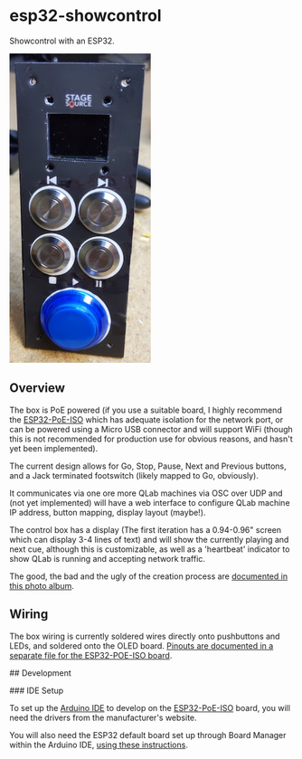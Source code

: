 # esp32-showcontrol
Showcontrol with an ESP32.

<img src="https://github.com/cscashby/esp32-showcontrol/raw/master/case-front.jpg" alt="Control box front"/>

## Overview

The box is PoE powered (if you use a suitable board, I highly recommend the [ESP32-PoE-ISO](https://www.olimex.com/Products/IoT/ESP32/ESP32-POE-ISO/open-source-hardware) which has adequate isolation for the network port, or can be powered using a Micro USB connector and will support WiFi (though this is not recommended for production use for obvious reasons, and hasn't yet been implemented).

The current design allows for Go, Stop, Pause, Next and Previous buttons, and a Jack terminated footswitch (likely mapped to Go, obviously).

It communicates via one ore more QLab machines via OSC over UDP and (not yet implemented) will have a web interface to configure QLab machine IP address, button mapping, display layout (maybe!).

The control box has a display (The first iteration has a 0.94-0.96" screen which can display 3-4 lines of text) and will show the currently playing and next cue, although this is customizable, as well as a 'heartbeat' indicator to show QLab is running and accepting network traffic.

The good, the bad and the ugly of the creation process are [documented in this photo album](https://photos.app.goo.gl/oM8NKtMR5yHytawS9).

## Wiring

The box wiring is currently soldered wires directly onto pushbuttons and LEDs, and soldered onto the OLED board.  [Pinouts are documented in a separate file for the ESP32-POE-ISO board](https://github.com/cscashby/esp32-showcontrol/blob/master/esp32-poe-iso-connections.md).

## Development

### IDE Setup

To set up the [Arduino IDE](https://www.arduino.cc/en/main/software) to develop on the [ESP32-PoE-ISO](https://www.olimex.com/Products/IoT/ESP32/ESP32-POE-ISO/open-source-hardware) board, you will need the drivers from the manufacturer's website.

You will also need the ESP32 default board set up through Board Manager within the Arduino IDE, [using these instructions](https://github.com/espressif/arduino-esp32/blob/master/docs/arduino-ide/boards_manager.md).
